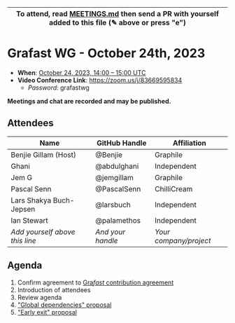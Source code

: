 | To attend, read [MEETINGS.md][] then send a PR with yourself added to this file (✎ above or press "e") |
| ------------------------------------------------------------------------------------------------------ |

# Grafast WG - October 24th, 2023

- **When**: [October 24, 2023, 14:00 – 15:00 UTC](https://www.timeanddate.com/worldclock/converter.html?iso=20231024T140000&p1=224&p2=179&p3=136&p4=268&p5=367&p6=438&p7=248&p8=240)
- **Video Conference Link**: https://zoom.us/j/83669595834
  - _Password:_ grafastwg

**Meetings and chat are recorded and may be published.**

## Attendees

<!-- prettier-ignore -->
| Name                           | GitHub Handle     | Affiliation            |
| ------------------------------ | ----------------- | ---------------------- |
| Benjie Gillam (Host)           | @Benjie           | Graphile               |
| Ghani                          | @abdulghani       | Independent            |
| Jem G                          | @jemgillam        | Graphile               |
| Pascal Senn                    | @PascalSenn       | ChilliCream            |
| Lars Shakya Buch-Jepsen        | @larsbuch         | Independent            |
| Ian Stewart                    | @palamethos       | Independent            |
| *Add yourself above this line* | *And your handle* | *Your company/project* |

## Agenda

1. Confirm agreement to [Gra*fast* contribution agreement][AGREEMENT.md]
1. Introduction of attendees
1. Review agenda
1. ["Global dependencies" proposal](https://github.com/benjie/crystal/issues/505)
1. ["Early exit" proposal](https://github.com/benjie/crystal/issues/405)

[MEETINGS.md]: ../MEETINGS.md
[AGREEMENT.md]: ../AGREEMENT.md
